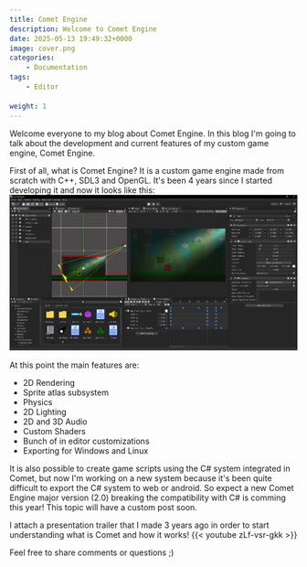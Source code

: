 ```yaml
---
title: Comet Engine
description: Welcome to Comet Engine
date: 2025-05-13 19:49:32+0000
image: cover.png
categories:
    - Documentation
tags:
    - Editor
    
weight: 1
---
```


Welcome everyone to my blog about Comet Engine. In this blog I'm going to talk about the development and current features of my custom game engine, Comet Engine. 

First of all, what is Comet Engine? It is a custom game engine made from scratch with C++, SDL3 and OpenGL. It's been 4 years since I started developing it and now it looks like this:
![Image 1](editor.png)

At this point the main features are:
* 2D Rendering
* Sprite atlas subsystem
* Physics
* 2D Lighting
* 2D and 3D Audio
* Custom Shaders
* Bunch of in editor customizations
* Exporting for Windows and Linux

It is also possible to create game scripts using the C# system integrated in Comet, but now I'm working on a new system because it's been quite difficult to export the C# system to web or android. So expect a new Comet Engine major version (2.0) breaking the compatibility with C# is comming this year! This topic will have a custom post soon.

I attach a presentation trailer that I made 3 years ago in order to start understanding what is Comet and how it works!
{{< youtube zLf-vsr-gkk >}}

Feel free to share comments or questions ;)
